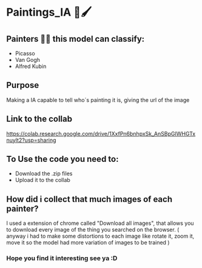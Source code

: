 # Paintings_IA 🤖🖌

## Painters 👨‍🎨 this model can classify:
* Picasso
* Van Gogh
* Alfred Kubin

## Purpose
Making a IA capable to tell who´s painting it is, giving the url of the image

## Link to the collab
https://colab.research.google.com/drive/1XxfPn6bnhpxSk_AnSBpGIWHGTxnuylt2?usp=sharing

## To Use the code you need to:
* Download the .zip files 
* Upload it to the collab

## How did i collect that much images of each painter?
 I used a extension of chrome called "Download all images", that allows you to download every image of the thing you searched on the browser. ( anyway i had to make some distortions to each image like rotate it, zoom it, move it so the model had more variation of images to be trained ) 
 
 ### Hope you find it interesting see ya :D
 

